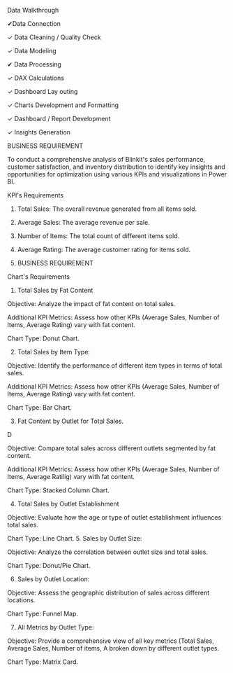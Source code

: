  Data Walkthrough

✔Data Connection

✓ Data Cleaning / Quality Check

✓ Data Modeling

✔ Data Processing

✓ DAX Calculations

✓ Dashboard Lay outing

✓ Charts Development and Formatting

✓ Dashboard / Report Development

✓ Insights Generation


BUSINESS REQUIREMENT

To conduct a comprehensive analysis of Blinkit's sales performance, customer satisfaction, and inventory distribution to identify key insights and opportunities for optimization using various KPIs and visualizations in Power BI.

KPI's Requirements

1. Total Sales: The overall revenue generated from all items sold.

2. Average Sales: The average revenue per sale.

3. Number of Items: The total count of different items sold.

4. Average Rating: The average customer rating for items sold.

5. BUSINESS REQUIREMENT

Chart's Requirements

1. Total Sales by Fat Content

Objective: Analyze the impact of fat content on total sales.

Additional KPI Metrics: Assess how other KPIs (Average Sales, Number of Items, Average Rating) vary with fat content.

Chart Type: Donut Chart.

2. Total Sales by Item Type:

Objective: Identify the performance of different item types in terms of total sales.

Additional KPI Metrics: Assess how other KPIs (Average Sales, Number of Items, Average Rating) vary with fat content.

Chart Type: Bar Chart.

3. Fat Content by Outlet for Total Sales.

D

Objective: Compare total sales across different outlets segmented by fat content.

Additional KPI Metrics: Assess how other KPIs (Average Sales, Number of Items, Average Ratilig) vary with fat content.

Chart Type: Stacked Column Chart.

4. Total Sales by Outlet Establishment

Objective: Evaluate how the age or type of outlet establishment influences total sales.



Chart Type: Line Chart.
5. Sales by Outlet Size:

Objective: Analyze the correlation between outlet size and total sales.

Chart Type: Donut/Pie Chart.

6. Sales by Outlet Location:

Objective: Assess the geographic distribution of sales across different locations.

Chart Type: Funnel Map.

7. All Metrics by Outlet Type:

Objective: Provide a comprehensive view of all key metrics (Total Sales, Average Sales, Number of items, A broken down by different outlet types.

Chart Type: Matrix Card.
